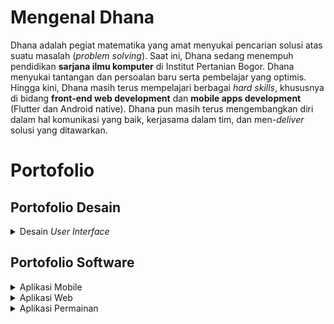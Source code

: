 # Mengenal Dhana

Dhana adalah pegiat matematika yang amat menyukai pencarian solusi atas suatu masalah (*problem solving*). Saat ini, Dhana sedang menempuh pendidikan **sarjana ilmu komputer** di Institut Pertanian Bogor. Dhana menyukai tantangan dan persoalan baru serta pembelajar yang optimis. Hingga kini, Dhana masih terus mempelajari berbagai *hard skills*, khususnya di bidang **front-end web development** dan **mobile apps development** (Flutter dan Android native). Dhana pun masih terus mengembangkan diri dalam hal komunikasi yang baik, kerjasama dalam tim, dan men-*deliver* solusi yang ditawarkan. 

# Portofolio

## Portofolio Desain

<details>
    <summary>Desain <em>User Interface</em>    
    </summary>
    
    <ol>
        <li>donasikeun!,<em>tool</em> yang digunakan:<strong>Figma</strong>
            <iframe style="border: 1px solid rgba(0, 0, 0, 0.1);" width="800" height="450" src="https://www.figma.com/embed?embed_host=share&url=https%3A%2F%2Fwww.figma.com%2Ffile%2F0mjj6Hd4JWwB5aMuQHHBJN%2FProjek-IMK-Final%3Fnode-id%3D0%253A1&chrome=DOCUMENTATION" allowfullscreen></iframe>
        </li>
    </ol>
  
</details>


## Portofolio Software

<details>
    <summary> Aplikasi Mobile    
    </summary>
    
    <ol>
        <li><a href="https://github.com/ddhira123/RPL">Dokmas (Dokumen Masyarakat)</a>, dikembangkan dengan <strong>Flutter, Firebase</strong></li>
        <li><a href="https://github.com/ddhira123/Android_Resep">Resep Masakan Indonesia</a>, dikembangkan dengan <strong>Android Studio (native), Java</strong></li>
        <li><a href="https://github.com/friskameilani/SCB-for-Parents">SCB for Parents</a>, dikembangkan dengan <strong>Flutter</strong></li>
    </ol>
  
</details>

<details> 
    <summary> Aplikasi Web</summary>
    
    <ol>
        <li><a href="https://ddhira123.github.io/learn-angular-jhu/Module1-solution/">Lunch Checker</a>, dikembangkan dengan <strong>AngularJS</strong></li>
        <li><a href="https://ddhira123.github.io/learn_web_fe/index.html">Food Finder</a>, dikembangkan dengan <strong>NodeJS, AJAX, ES6</strong></li>
    </ol>
  
</details>

<details> 
    <summary> Aplikasi Permainan</summary>
    
    <ol>
        <li><a href="https://github.com/ddhira123/gamethedoll">The Doll</a>, dikembangkan dengan <strong>Unity, C#</strong></li>
    </ol>
  
</details>
